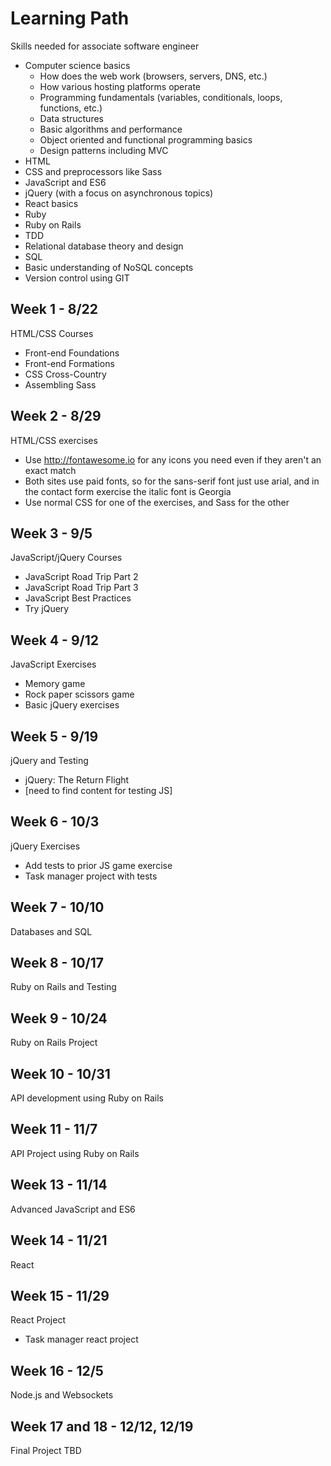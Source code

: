 # Learning Path

Skills needed for associate software engineer

- Computer science basics
  - How does the web work (browsers, servers, DNS, etc.)
  - How various hosting platforms operate
  - Programming fundamentals (variables, conditionals, loops, functions, etc.)
  - Data structures
  - Basic algorithms and performance
  - Object oriented and functional programming basics
  - Design patterns including MVC
- HTML
- CSS and preprocessors like Sass
- JavaScript and ES6
- jQuery (with a focus on asynchronous topics)
- React basics
- Ruby
- Ruby on Rails
- TDD
- Relational database theory and design
- SQL
- Basic understanding of NoSQL concepts
- Version control using GIT


## Week 1 - 8/22

HTML/CSS Courses

- Front-end Foundations
- Front-end Formations
- CSS Cross-Country
- Assembling Sass

## Week 2 - 8/29

HTML/CSS exercises

- Use http://fontawesome.io for any icons you need even if they aren't an exact match
- Both sites use paid fonts, so for the sans-serif font just use arial, and in the contact form exercise the italic font is Georgia
- Use normal CSS for one of the exercises, and Sass for the other

## Week 3 - 9/5

JavaScript/jQuery Courses

- JavaScript Road Trip Part 2
- JavaScript Road Trip Part 3
- JavaScript Best Practices
- Try jQuery

## Week 4 - 9/12

JavaScript Exercises

- Memory game
- Rock paper scissors game
- Basic jQuery exercises

## Week 5 - 9/19

jQuery and Testing

- jQuery: The Return Flight
- [need to find content for testing JS]

## Week 6 - 10/3

jQuery Exercises

- Add tests to prior JS game exercise
- Task manager project with tests

## Week 7 - 10/10

Databases and SQL

## Week 8 - 10/17

Ruby on Rails and Testing

## Week 9 - 10/24

Ruby on Rails Project

## Week 10 - 10/31

API development using Ruby on Rails

## Week 11 - 11/7

API Project using Ruby on Rails

## Week 13 - 11/14

Advanced JavaScript and ES6

## Week 14 - 11/21

React

## Week 15 - 11/29

React Project

- Task manager react project

## Week 16 - 12/5

Node.js and Websockets

## Week 17 and 18 - 12/12, 12/19

Final Project TBD
